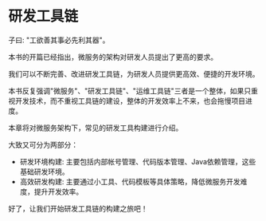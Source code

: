 # 研发工具链

子曰: "工欲善其事必先利其器"。

本书的开篇已经指出，微服务的架构对研发人员提出了更高的要求。

我们可以不断完善、改进研发工具链，为研发人员提供更高效、便捷的开发环境。

本书反复强调"微服务"、"研发工具链"、"运维工具链"三者是一个整体，如果只重视开发技术，而不重视工具链的建设，整体的开发效率上不来，也会拖慢项目进度。

本章将对微服务架构下，常见的研发工具构建进行介绍。

大致又可分为两部分：
* 研发环境构建: 主要包括内部帐号管理、代码版本管理、Java依赖管理，这些基础研发环境。
* 高效研发构建: 主要通过小工具、代码模板等具体策略，降低微服务开发难度，提升开发效率。

好了，让我们开始研发工具链的构建之旅吧！
